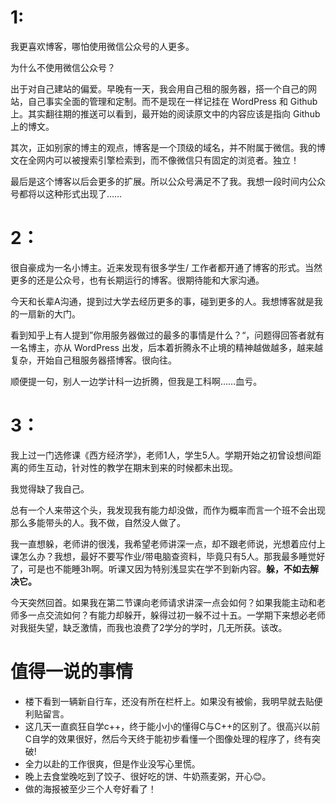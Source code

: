 # 1:
我更喜欢博客，哪怕使用微信公众号的人更多。  

为什么不使用微信公众号？  

出于对自己建站的偏爱。早晚有一天，我会用自己租的服务器，搭一个自己的网站，自己事实全面的管理和定制。而不是现在一样记挂在 WordPress 和 Github 上。其实翻往期的推送可以看到，最开始的阅读原文中的内容应该是指向 Github 上的博文。

其次，正如别家的博主的观点，博客是一个顶级的域名，并不附属于微信。我的博文在全网内可以被搜索引擎检索到，而不像微信只有固定的浏览者。独立！

最后是这个博客以后会更多的扩展。所以公众号满足不了我。我想一段时间内公众号都将以这种形式出现了……

# 2：
很自豪成为一名小博主。近来发现有很多学生/ 工作者都开通了博客的形式。当然更多的还是公众号，也有长期运行的博客。很期待能和大家沟通。

今天和长辈A沟通，提到过大学去经历更多的事，碰到更多的人。我想博客就是我的一扇新的大门。

看到知乎上有人提到”你用服务器做过的最多的事情是什么？“，问题得回答者就有一名博主，亦从 WordPress 出发，后本着折腾永不止境的精神越做越多，越来越复杂，开始自己租服务器搭博客。很向往。

顺便提一句，别人一边学计科一边折腾，但我是工科啊……血亏。

# 3：
我上过一门选修课《西方经济学》，老师1人，学生5人。学期开始之初曾设想间距离的师生互动，针对性的教学在期末到来的时候都未出现。

我觉得缺了我自己。

总有一个人来带这个头，我发现我有能力却没做，而作为概率而言一个班不会出现那么多能带头的人。我不做，自然没人做了。

我一直想躲，老师讲的很浅，我希望老师讲深一点，却不跟老师说，光想着应付上课怎么办？我想，最好不要写作业/带电脑查资料，毕竟只有5人。那我最多睡觉好了，可是也不能睡3h啊。听课又因为特别浅显实在学不到新内容。**躲，不如去解决它。**

今天突然回首。如果我在第二节课向老师请求讲深一点会如何？如果我能主动和老师多一点交流如何？有能力却躲开，躲得过初一躲不过十五。一学期下来想必老师对我挺失望，缺乏激情，而我也浪费了2学分的学时，几无所获。该改。

# 值得一说的事情
+ 楼下看到一辆新自行车，还没有所在栏杆上。如果没有被偷，我明早就去贴便利贴留言。
+ 这几天一直疯狂自学c++，终于能小小的懂得C与C++的区别了。很高兴以前C自学的效果很好，然后今天终于能初步看懂一个图像处理的程序了，终有突破!
+ 全力以赴的工作很爽，但是作业没写心里慌。
+ 晚上去食堂晚吃到了饺子、很好吃的饼、牛奶燕麦粥，开心😊。
+ 做的海报被至少三个人夸好看了！
